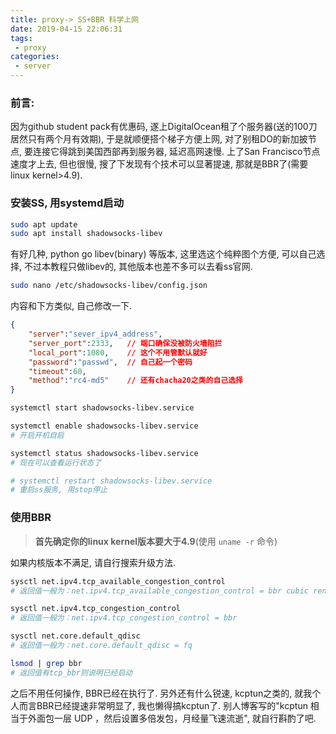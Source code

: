 ```yaml
---
title: proxy-> SS+BBR 科学上网
date: 2019-04-15 22:06:31
tags: 
 - proxy
categories:
 - server
---
```


### 前言: 

因为github student pack有优惠码, 遂上DigitalOcean租了个服务器(送的100刀居然只有两个月有效期), 于是就顺便搭个梯子方便上网, 对了别租DO的新加披节点, 要连接它得跳到美国西部再到服务器, 延迟高网速慢. 上了San Francisco节点速度才上去, 但也很慢, 搜了下发现有个技术可以显著提速, 那就是BBR了(需要linux kernel>4.9).

### 安装SS, 用systemd启动

```bash
sudo apt update
sudo apt install shadowsocks-libev
```
有好几种, python go libev(binary) 等版本, 这里选这个纯粹图个方便, 可以自己选择, 不过本教程只做libev的, 其他版本也差不多可以去看ss官网.

```bash
sudo nano /etc/shadowsocks-libev/config.json
```
<!-- more -->
内容和下方类似, 自己修改一下.
```json
{
    "server":"sever_ipv4_address",
    "server_port":2333,   // 端口确保没被防火墙阻拦
    "local_port":1080,    // 这个不用管默认就好
    "password":"passwd",  // 自己起一个密码
    "timeout":60,
    "method":"rc4-md5"    // 还有chacha20之类的自己选择
}
```

```bash
systemctl start shadowsocks-libev.service

systemctl enable shadowsocks-libev.service
# 开启开机自启

systemctl status shadowsocks-libev.service
# 现在可以查看运行状态了

# systemctl restart shadowsocks-libev.service
# 重启ss服务, 用stop停止
```

### 使用BBR

> **首先确定你的linux kernel版本要大于4.9**(使用 `uname -r` 命令)

如果内核版本不满足, 请自行搜索升级方法.

```bash
sysctl net.ipv4.tcp_available_congestion_control
# 返回值一般为：net.ipv4.tcp_available_congestion_control = bbr cubic reno

sysctl net.ipv4.tcp_congestion_control
# 返回值一般为：net.ipv4.tcp_congestion_control = bbr

sysctl net.core.default_qdisc
# 返回值一般为：net.core.default_qdisc = fq

lsmod | grep bbr
# 返回值有tcp_bbr则说明已经启动
```

之后不用任何操作, BBR已经在执行了.
另外还有什么锐速, kcptun之类的, 就我个人而言BBR已经提速非常明显了, 我也懒得搞kcptun了. 别人博客写的"kcptun 相当于外面包一层 UDP ，然后设置多倍发包，月经量飞速流逝", 就自行斟酌了吧.